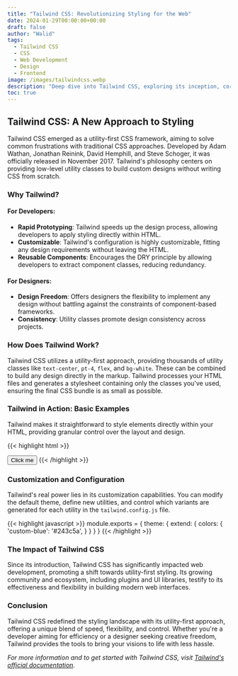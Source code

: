 ```yaml
---
title: "Tailwind CSS: Revolutionizing Styling for the Web"
date: 2024-01-29T00:00:00+00:00
draft: false
author: "Walid"
tags:
  - Tailwind CSS
  - CSS
  - Web Development
  - Design
  - Frontend
image: /images/tailwindcss.webp
description: "Deep dive into Tailwind CSS, exploring its inception, core principles, how it operates, and its impact on modern web development."
toc: true
---
```


## Tailwind CSS: A New Approach to Styling

Tailwind CSS emerged as a utility-first CSS framework, aiming to solve common frustrations with traditional CSS approaches. Developed by Adam Wathan, Jonathan Reinink, David Hemphill, and Steve Schoger, it was officially released in November 2017. Tailwind's philosophy centers on providing low-level utility classes to build custom designs without writing CSS from scratch.

### Why Tailwind?

#### For Developers:

- **Rapid Prototyping**: Tailwind speeds up the design process, allowing developers to apply styling directly within HTML.
- **Customizable**: Tailwind's configuration is highly customizable, fitting any design requirements without leaving the HTML.
- **Reusable Components**: Encourages the DRY principle by allowing developers to extract component classes, reducing redundancy.

#### For Designers:

- **Design Freedom**: Offers designers the flexibility to implement any design without battling against the constraints of component-based frameworks.
- **Consistency**: Utility classes promote design consistency across projects.

### How Does Tailwind Work?

Tailwind CSS utilizes a utility-first approach, providing thousands of utility classes like `text-center`, `pt-4`, `flex`, and `bg-white`. These can be combined to build any design directly in the markup. Tailwind processes your HTML files and generates a stylesheet containing only the classes you've used, ensuring the final CSS bundle is as small as possible.

### Tailwind in Action: Basic Examples

Tailwind makes it straightforward to style elements directly within your HTML, providing granular control over the layout and design.

{{< highlight html >}}
<!-- Button example with Tailwind CSS -->
<button class="bg-blue-500 hover:bg-blue-700 text-white font-bold py-2 px-4 rounded">
  Click me
</button>
{{< /highlight >}}

### Customization and Configuration

Tailwind's real power lies in its customization capabilities. You can modify the default theme, define new utilities, and control which variants are generated for each utility in the `tailwind.config.js` file.

{{< highlight javascript >}}
module.exports = {
  theme: {
    extend: {
      colors: {
        'custom-blue': '#243c5a',
      }
    }
  }
}
{{< /highlight >}}

### The Impact of Tailwind CSS

Since its introduction, Tailwind CSS has significantly impacted web development, promoting a shift towards utility-first styling. Its growing community and ecosystem, including plugins and UI libraries, testify to its effectiveness and flexibility in building modern web interfaces.

### Conclusion

Tailwind CSS redefined the styling landscape with its utility-first approach, offering a unique blend of speed, flexibility, and control. Whether you're a developer aiming for efficiency or a designer seeking creative freedom, Tailwind provides the tools to bring your visions to life with less hassle.

*For more information and to get started with Tailwind CSS, visit [Tailwind's official documentation](https://tailwindcss.com/docs).*
